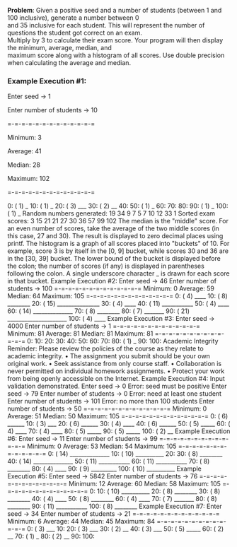  
<p><b>Problem</b>: Given a positive seed and a number of students (between 1 and 100 inclusive), generate a number between 0<br>
and 35 inclusive for each student. This will represent the number of questions the student got correct on an exam.<br>
Multiply by 3 to calculate their exam score. Your program will then display the minimum, average, median, and<br>
maximum score along with a histogram of all scores. Use double precision when calculating the average and median.</p>
<h3>Example Execution #1:</h3>
<p>Enter seed -> 1</p>
<p>Enter number of students -> 10</p>
<p>=-=-=-=-=-=-=-=-=-=-=-=-=</p>
<p>Minimum: 3</p>
<p>Average: 41</p>
<p>Median: 28</p>
<p>Maximum: 102</p>
<p>=-=-=-=-=-=-=-=-=-=-=-=-=</p>
  0: ( 1) _
 10: ( 1) _
 20: ( 3) ___
 30: ( 2) __
 40:
 50: ( 1) _
 60:
 70:
 80:
 90: ( 1) _
100: ( 1) _
Random numbers generated:
19 34 9 7 5 7 10 12 33 1
Sorted exam scores:
3 15 21 21 27 30 36 57 99 102
The median is the "middle" score. For an even number of scores, take
the average of the two middle scores (in this case, 27 and 30). The
result is displayed to zero decimal places using printf.
The histogram is a graph of all scores placed into "buckets" of 10.
For example, score 3 is by itself in the [0, 9] bucket, while scores 30
and 36 are in the [30, 39] bucket. The lower bound of the bucket is
displayed before the colon; the number of scores (if any) is displayed
in parentheses following the colon. A single underscore character _ is
drawn for each score in that bucket.
Example Execution #2:
Enter seed -> 46
Enter number of students -> 100
=-=-=-=-=-=-=-=-=-=-=-=-=
Minimum: 0
Average: 59
Median: 64
Maximum: 105
=-=-=-=-=-=-=-=-=-=-=-=-=
 0: ( 4) ____
 10: ( 8) ________
 20: ( 15) _______________
 30: ( 4) ____
 40: ( 11) ___________
 50: ( 4) ____
 60: ( 14) ______________
 70: ( 8) ________
 80: ( 7) _______
 90: ( 21) _____________________
100: ( 4) ____
Example Execution #3:
Enter seed -> 4000
Enter number of students -> 1
=-=-=-=-=-=-=-=-=-=-=-=-=
Minimum: 81
Average: 81
Median: 81
Maximum: 81
=-=-=-=-=-=-=-=-=-=-=-=-=
 0:
 10:
 20:
 30:
 40:
 50:
 60:
 70:
 80: ( 1) _
 90:
100:
Academic Integrity Reminder: Please review the policies of the course as they relate to academic integrity.
• The assignment you submit should be
your own original work.
• Seek assistance from only course staff.
• Collaboration is never permitted on individual homework
assignments.
• Protect your work from being openly accessible on the Internet.
Example Execution #4: Input validation demonstrated.
Enter seed -> 0
Error: seed must be positive
Enter seed -> 79
Enter number of students -> 0
Error: need at least one student
Enter number of students -> 101
Error: no more than 100 students
Enter number of students -> 50
=-=-=-=-=-=-=-=-=-=-=-=-=
Minimum: 0
Average: 51
Median: 50
Maximum: 105
=-=-=-=-=-=-=-=-=-=-=-=-=
 0: ( 6) ______
 10: ( 3) ___
 20: ( 6) ______
 30: ( 4) ____
 40: ( 6) ______
 50: ( 5) _____
 60: ( 4) ____
 70: ( 4) ____
 80: ( 5) _____
 90: ( 5) _____
100: ( 2) __
Example Execution #6:
Enter seed -> 11
Enter number of students -> 99
=-=-=-=-=-=-=-=-=-=-=-=-=
Minimum: 0
Average: 53
Median: 54
Maximum: 105
=-=-=-=-=-=-=-=-=-=-=-=-=
 0: ( 14) ______________
 10: ( 10) __________
 20:
 30: ( 8) ________
 40: ( 14) ______________
 50: ( 11) ___________
 60: ( 11) ___________
 70: ( 8) ________
 80: ( 4) ____
 90: ( 9) _________
100: ( 10) __________
Example Execution #5:
Enter seed -> 5842
Enter number of students -> 76
=-=-=-=-=-=-=-=-=-=-=-=-=
Minimum: 12
Average: 60
Median: 58
Maximum: 105
=-=-=-=-=-=-=-=-=-=-=-=-=
 0:
 10: ( 10) __________
 20: ( 8) ________
 30: ( 8) ________
 40: ( 4) ____
 50: ( 8) ________
 60: ( 4) ____
 70: ( 7) _______
 80: ( 8) ________
 90: ( 11) ___________
100: ( 8) ________
Example Execution #7:
Enter seed -> 34
Enter number of students -> 21
=-=-=-=-=-=-=-=-=-=-=-=-=
Minimum: 6
Average: 44
Median: 45
Maximum: 84
=-=-=-=-=-=-=-=-=-=-=-=-=
 0: ( 3) ___
 10:
 20: ( 3) ___
 30: ( 2) __
 40: ( 3) ___
 50: ( 5) _____
 60: ( 2) __
 70: ( 1) _
 80: ( 2) __
 90:
100:
